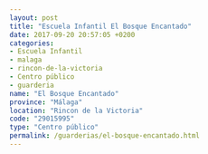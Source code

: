 ```yaml
---
layout: post
title: "Escuela Infantil El Bosque Encantado"
date: 2017-09-20 20:57:05 +0200
categories:
- Escuela Infantil
- malaga
- rincon-de-la-victoria
- Centro público
- guarderia
name: "El Bosque Encantado"
province: "Málaga"
location: "Rincon de la Victoria"
code: "29015995"
type: "Centro público"
permalink: /guarderias/el-bosque-encantado.html
---
```

